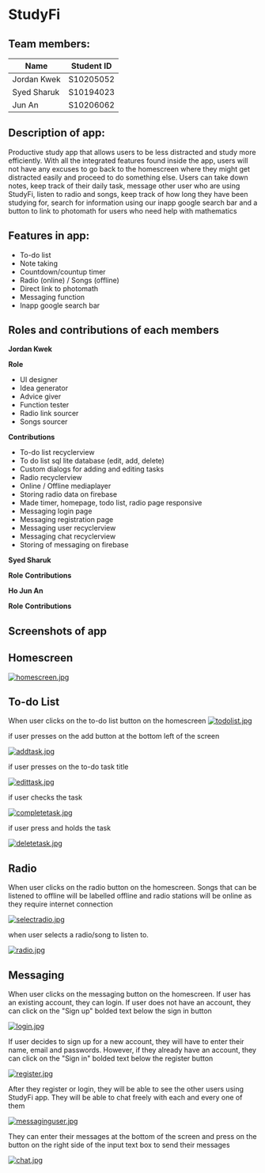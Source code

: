 # StudyFi

## Team members:

| Name | Student ID |
|-|-|
| Jordan Kwek | S10205052 |
| Syed Sharuk | S10194023 |
| Jun An | S10206062 |

## Description of app:
Productive study app that allows users to be less distracted and study more efficiently.
With all the integrated features found inside the app, users will not have any excuses
to go back to the homescreen where they might get distracted easily and proceed to do 
something else. Users can take down notes, keep track of their daily task, message other 
user who are using StudyFi, listen to radio and songs, keep track of how long they have 
been studying for, search for information using our inapp google search bar and a button
to link to photomath for users who need help with mathematics

## Features in app:
- To-do list
- Note taking 
- Countdown/countup timer
- Radio (online) / Songs (offline)
- Direct link to photomath
- Messaging function
- Inapp google search bar

## Roles and contributions of each members

**Jordan Kwek**

**Role**

 - UI designer
 - Idea generator
 - Advice giver
 - Function tester
 - Radio link sourcer
 - Songs sourcer

**Contributions**

 - To-do list recyclerview
 - To do list sql lite database (edit, add, delete)
 - Custom dialogs for adding and editing tasks
 - Radio recyclerview
 - Online / Offline mediaplayer
 - Storing radio data on firebase
 - Made timer, homepage, todo list, radio page responsive
 - Messaging login page
 - Messaging registration page
 - Messaging user recyclerview
 - Messaging chat recyclerview 
 - Storing of messaging on firebase
 
**Syed Sharuk**

**Role**
**Contributions**



**Ho Jun An**

**Role**
**Contributions**


## Screenshots of app 

## Homescreen

[![homescreen.jpg](https://i.postimg.cc/Vv7s39pv/homescreen.jpg)](https://postimg.cc/ctnN33sG)

## To-do List

When user clicks on the to-do list button on the homescreen
[![todolist.jpg](https://i.postimg.cc/FHvmDB7p/todolist.jpg)](https://postimg.cc/2V0P5TdL)

if user presses on the add button at the bottom left of the screen

[![addtask.jpg](https://i.postimg.cc/cCYycRWP/addtask.jpg)](https://postimg.cc/GTc5LsHj)

if user presses on the to-do task title

[![edittask.jpg](https://i.postimg.cc/MK28pFbw/edittask.jpg)](https://postimg.cc/t75crDMv)

if user checks the task

[![completetask.jpg](https://i.postimg.cc/zftrDDp2/completetask.jpg)](https://postimg.cc/sBh8wrk5)

if user press and holds the task

[![deletetask.jpg](https://i.postimg.cc/y874F3br/deletetask.jpg)](https://postimg.cc/dLNxF3v8)

## Radio

When user clicks on the radio button on the homescreen. Songs that can be listened to offline
will be labelled offline and radio stations will be online as they require internet connection

[![selectradio.jpg](https://i.postimg.cc/W4fBLWbQ/selectradio.jpg)](https://postimg.cc/Y4YnQxF3)

when user selects a radio/song to listen to. 

[![radio.jpg](https://i.postimg.cc/d3GpCJmY/radio.jpg)](https://postimg.cc/645MJJmj)

## Messaging

When user clicks on the messaging button on the homescreen. If user has an existing account,
they can login. If user does not have an account, they can click on the "Sign up" bolded text below 
the sign in button

[![login.jpg](https://i.postimg.cc/h4mH60F5/login.jpg)](https://postimg.cc/Z0T7yp58)

If user decides to sign up for a new account, they will have to enter their name, email and
passwords. However, if they already have an account, they can click on the "Sign in" bolded text below
the register button

[![register.jpg](https://i.postimg.cc/5NMZVFbN/register.jpg)](https://postimg.cc/grNMyjxf)

After they register or login, they will be able to see the other users using StudyFi app. They will 
be able to chat freely with each and every one of them

[![messaginguser.jpg](https://i.postimg.cc/zGz6LZys/messaginguser.jpg)](https://postimg.cc/xcZt7Zy5)


They can enter their messages at the bottom of the screen and press on the button on the right side
of the input text box to send their messages

[![chat.jpg](https://i.postimg.cc/pLs7zG8p/chat.jpg)](https://postimg.cc/SnzDpGgh)









